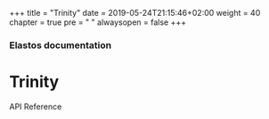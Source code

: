 +++
title = "Trinity"
date = 2019-05-24T21:15:46+02:00
weight = 40
chapter = true
pre = "<i class='fa ela-folder'></i> "
alwaysopen = false
+++

### Elastos documentation

# Trinity

API Reference

